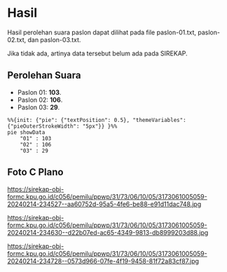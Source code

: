 # Hasil

Hasil perolehan suara paslon dapat dilihat pada file paslon-01.txt, paslon-02.txt, dan paslon-03.txt.

Jika tidak ada, artinya data tersebut belum ada pada SIREKAP.

## Perolehan Suara

 * Paslon 01: **103**.
 * Paslon 02: **106**.
 * Paslon 03: **29**.

```mermaid
%%{init: {"pie": {"textPosition": 0.5}, "themeVariables": {"pieOuterStrokeWidth": "5px"}} }%%
pie showData
    "01" : 103
    "02" : 106
    "03" : 29
```
## Foto C Plano

https://sirekap-obj-formc.kpu.go.id/c056/pemilu/ppwp/31/73/06/10/05/3173061005059-20240214-234527--aa60752d-95a5-4fe6-be88-e91d11dac748.jpg

https://sirekap-obj-formc.kpu.go.id/c056/pemilu/ppwp/31/73/06/10/05/3173061005059-20240214-234630--d22b07ed-ac65-4349-9813-db8999203d88.jpg

https://sirekap-obj-formc.kpu.go.id/c056/pemilu/ppwp/31/73/06/10/05/3173061005059-20240214-234728--0573d966-07fe-4f19-9458-81f72a83cf87.jpg
